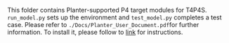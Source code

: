 This folder contains Planter-supported P4 target modules for T4P4S. ```run_model.py``` sets up the environment and ```test_model.py``` completes a test case. Please refer to ```./Docs/Planter_User_Document.pdf```for further information. To install it, please follow to [link](https://github.com/p4lang/p4pi) for instructions.
